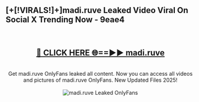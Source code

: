 <h2>[+[!VIRALS!]+]madi.ruve Leaked Video Viral On Social X Trending Now - 9eae4</h2>
<br>
<div align="center">
<h2><a href="https://libra.edu.pl?madi.ruve" rel="nofollow">🔴 CLICK HERE 🌐==►► madi.ruve</a></h2>
<br>
Get madi.ruve OnlyFans leaked all content. Now you can access all videos and pictures of madi.ruve OnlyFans. New Updated Files 2025!
<br>
<br>
<a href="https://libra.edu.pl?madi.ruve" rel="nofollow" data-target="animated-image.originalLink"><img src="https://i.ibb.co.com/WyWwxjT/player-gif2.gif" alt="madi.ruve Leaked OnlyFans" style="max-width: 100%; display: inline-block;" data-target="animated-image.originalImage"></a>
</div>
<br>